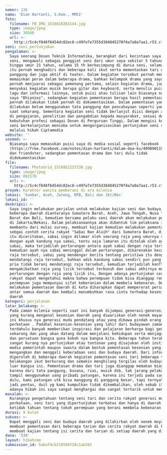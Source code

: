 ```yaml
---
nomor: 136
nama: 'Dian Hartanti, S.Kom., MMSI'
foto:
  filename: FB_IMG_1516618383144.jpg
  type: image/jpeg
  size: 30548
  url: >-
    http://5c4cf848f6454dc02ec8-c49fe7e7355d384845270f4a7a0a7aa1.r53.cf2.rackcdn.com/aa7fd1e2-f7ed-4b5c-9c2d-3141d62e57e8/FB_IMG_1516618383144.jpg
seni: seni_pertunjukan
pengalaman: >-
  Saya seorang Dosen Teknik Informatika, berangkat dari kecintaan saya terhadap
  seni, mengawali sebagai penggiat seni dari umur saya sekitar 5 tahunan s/d
  hingga umur 21 tahun, selama 15 th berkecimpung di dunia seni, selama waktu
  itu pernah menghadiri dan beberapa kali ikut serta mementaskan tari di
  panggung dan juga aktif di teater. Dalam kegiatan tersebut pernah mengisi dan
  memainkan peran dalam beberapa drama, bahkan kelompok drama yang saya geluti
  pernah menjuarai sebagai pemenang pertama, selain kegiatan drama, juga
  menyukai kegiatan musik berupa gitar dan keyboard, serta menulis puisi, syair
  lagu dan informasi lainnya, untuk puisi atau tulisan lain biasanya nama pena
  saya "Dhianiez", sedangkan kegiatan pementasan berupa hasil pementasan yang
  pernah dilakukan tidak pernah di dokumentasikan. Dalam pementasan yang pernah
  dilakukan belum menggunakan tata panggung dan pencahayaan seperti yang ada
  saat sekarang. Sementara kegiatan seni tidak berlanjut diisi dengan aktivitas
  di pengajaran, penelitian dan pengabdian kepada masyarakat, sesuai dengan
  kebutuhan profesi sebagai Dosen di Perguruan Tinggi. Dalam mengisi kegiatan
  seni berkelanjutan mencoba untuk mengorganisasikan pertunjukan seni sendiri
  melalui hibah Ciptamedia
website: ''
sosmed: >-
  Biasanya saya memasukan puisi saya di media sosial seperti facebook
  (https://free.facebook.com/notes/dian-hartanti/dalam-doa-ku/409890119693/?refid=21&_ft_=top_level_post_id.409890119693&__tn__=H-R)
  dan friendster, sedangkan pementasan drama dan tari dulu tidak
  didokumentasikan
file:
  filename: PhotoGrid_1516952237230.jpg
  type: image/jpeg
  size: 802178
  url: >-
    http://5c4cf848f6454dc02ec8-c49fe7e7355d384845270f4a7a0a7aa1.r53.cf2.rackcdn.com/fda50e51-b1ba-4e94-a18b-0aa308e25872/PhotoGrid_1516952237230.jpg
proyek: Karakter wanita pemberani di era milenia
lokasi: 'Sumbar, Aceh, Jateng, NTB, Bali dan Jkt/Bks'
lokasi_id: ''
deskripsi: >-
  Saya ingin melakukan perjalan untuk melakukan kajian seni dan budaya ke
  beberapa daerah diantaranya Sumatera Barat, Aceh, Jawa Tengah, Nusa Tenggara
  Barat dan Bali, kemudian bersama pelaku seni daerah akan melakukan pementasan
  di Jakarta/Bekasi. Dalam pelaksanaannya akan dibentuk tim pelaksana inti untuk
  membantu dari mulai survey, membuat kajian kemudian melakukan pementasan,
  sebgai contoh cerita rakyat "Sabai Nan Aluih" dari Sumatera Barat, di cerita
  itu diceritakan, sabai ingin dilamar oleh seorang raja yang umurnya sama
  dengan ayah kandung nya sabai, tentu saja lamaran itu ditolak oleh ayahnya
  sabai, maka terjadilah pertarungan antara ayah sabai dengan raja tersebut,
  kemudian ayah nya sabai meninggal dalam pertarungan, dikarenakan kecurangan
  raja tersebut, sabai yang mendengar berita tentang peristiwa itu dengan berani
  mendatangi raja tersebut, bahkan adik kandung sabai sendiri pun yang seorang
  pria tidak berani mendatangi raja tersebut, kemudian terjadilah konflik yang
  mengakibatkan raja yang licik tersebut terbunuh dan sabai akhirnya memenangkan
  pertarungan dengan raja yang licik itu, Dengan adanya pertunjukan cerita
  rakyat dapat mengetahui makna bahwa perempuan tidak bisa dianggap remeh karena
  perempuan juga mempunyai sifat keberanian dalam membela kebenaran. Dengan
  melakukan pementasan daerah di kota diharapkan dapat mempererat persatuan
  antar semua daerah dan kembali menumbuhkan rasa cinta terhadap kesenian
  daerah 
kategori: perjalanan
latar_belakang: >-
  Pada zaman milenia seperti saat ini banyak dijumpai generasi-generasi muda
  yang kurang mengenal kesenian daerah yang diwariskan oleh nenek moyang bangsa
  ini khusus nya generasi muda pendatang atau yang dibawa pindah orang tua ke
  perkotaan . Padahal kesenian-kesenian yang lahir dari budayawan zaman
  terdahulu banyak memberikan inspirasi dan pelajaran berharga bagi generasi
  sekarang dan yang akan datang dalam menjalani kehidupan serta menjaga kesatuan
  dan persatuan bangsa guna kokoh nya bangsa kita. Beberapa tahun terakhir
  sangat kurang nya pertunjukan atau tontonan yang disajukan oleh institusi
  media pemerintah maupun swasta dalam bentuk pementasan kesenian yang
  mengangkan dan menggali keberadaan seni dan budaya daerah. Dari informasi yang
  diperoleh di beberapa daerah kegiatan pementasan seni tari beberapa tahun
  belakangan ikut berkurang dan semakin menghilang tergilas oleh budaya dari
  luar bangsa ini. Pementasan drama dan tari juga dianggap memakan biaya besar
  karena dari tata panggung, busana, rias, musik dsb, tak jarang pelaku seni
  tampil menggunakan uang pribadi patungan, karena ini terjadi pada saya juga
  dulu, kami patungan utk bisa manggung di panggung besar, tapi ternyata tidak
  jadi pentas, duit yg kami kumpulkan tidak dikembalikan, oleh sebab itu dengan
  adanya hibah ini saya sangat menghargai dan sangat tertarik untuk mengikuti.
masalah: >-
  Kurangnya pengetahuan tentang seni tari dan cerita rakyat generasi muda di
  perkotaan, seni tari yang dipertunjukan terbatas dan hanya di daerah saja,
  ketidak tahuan tentang tokoh perempuan yang berani membela kebenaran
durasi: 9 bulan
sukses: >-
  Dapat menggali seni dan budaya daerah yang dilahirkan oleh nenek moyang,
  membuat pementasan dari beberapa tarian dan cerita rakyat daerah di kota, dan
  membuat kajian tentang isi cerita dan tarian di setiap daerah yang dikunjungi
dana: '530'
layout: hibahcme
submission_id: 5a6af4cb218599728c1ab262
---
```

